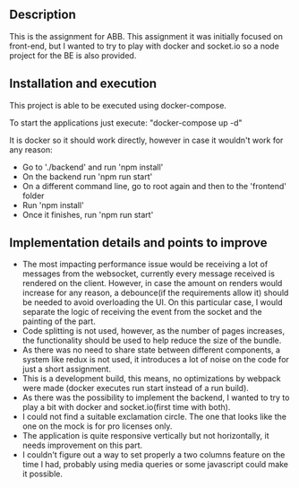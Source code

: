 ## Description
This is the assignment for ABB. This assignment it was initially focused on front-end, but I wanted to try to play with docker and socket.io so a node project for the BE is also provided.

## Installation and execution
This project is able to be executed using docker-compose.

To start the applications just execute: 
"docker-compose up -d"

It is docker so it should work directly, however in case it wouldn't work for any reason:
- Go to './backend' and run 'npm install'
- On the backend run 'npm run start'
- On a different command line, go to root again and then to the 'frontend' folder
- Run 'npm install'
- Once it finishes, run 'npm run start'

## Implementation details and points to improve
- The most impacting performance issue would be receiving a lot of messages from the websocket, currently every message received is rendered on the client. However, in case the amount on renders would increase for any reason, a debounce(if the requirements allow it) should be needed to avoid overloading the UI. On this particular case, I would separate the logic of receiving the event from the socket and the painting of the part.
- Code splitting is not used, however, as the number of pages increases, the functionality should be used to help reduce the size of the bundle.
- As there was no need to share state between different components, a system like redux is not used, it introduces a lot of noise on the code for just a short assignment.
- This is a development build, this means, no optimizations by webpack were made (docker executes run start instead of a run build).
- As there was the possibility to implement the backend, I wanted to try to play a bit with docker and socket.io(first time with both).
- I could not find a suitable exclamation circle. The one that looks like  the one on the mock is for pro licenses only.
- The application is quite responsive vertically but not horizontally, it needs improvement on this part. 
- I couldn't figure out a way to set properly a two columns feature on the time I had, probably using media queries or some javascript could make it possible.
